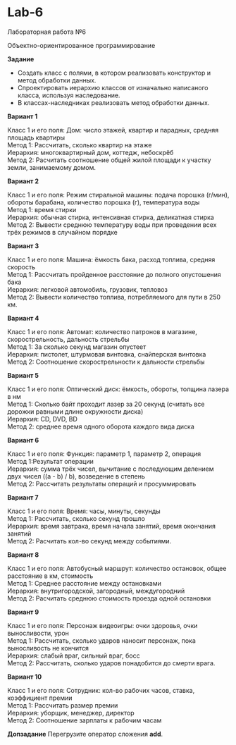 # Lab-6
Лабораторная работа №6

Объектно-ориентированное программирование

**Задание**

* Создать класс с полями, в котором реализовать конструктор и метод обработки данных.
* Спроектировать иерархию классов от изначально написаного класса, используя наследование.
* В классах-наследниках реализовать метод обработки данных.

**Вариант 1**

Класс 1 и его поля: Дом: число этажей, квартир и парадных, средняя площадь квартиры  
Метод 1: Рассчитать, сколько квартир на этаже  
Иерархия: многоквартирный дом, коттедж, небоскрёб  
Метод 2: Расчитать соотношение общей жилой площади к участку земли, занимаемому домом.  

**Вариант 2**

Класс 1 и его поля: Режим стиральной машины: подача порошка (г/мин), обороты барабана, количество порошка (г), температура воды  
Метод 1: время стирки  
Иерархия: обычная стирка, интенсивная стирка, деликатная стирка  
Метод 2: Вывести среднюю температуру воды при проведении всех трёх режимов в случайном порядке  

**Вариант 3**

Класс 1 и его поля: Машина: ёмкость бака, расход топлива, средняя скорость  
Метод 1: Рассчитать пройденное расстояние до полного опустошения бака  
Иерархия: легковой автомобиль, грузовик, тепловоз  
Метод 2: Вывести количество топлива, потребляемого для пути в 250 км.  

**Вариант 4**

Класс 1 и его поля: Автомат: количество патронов в магазине, скорострельность, дальность стрельбы  
Метод 1: За сколько секунд магазин опустеет  
Иерархия: пистолет, штурмовая винтовка, снайперская винтовка  
Метод 2: Соотношение скорострельности к дальности стрельбы  

**Вариант 5**

Класс 1 и его поля: Оптический диск: ёмкость, обороты, толщина лазера в нм  
Метод 1: Сколько байт проходит лазер за 20 секунд (считать все дорожки равными длине окружности диска)  
Иерархия: CD, DVD, BD  
Метод 2: среднее время одного оборота каждого вида диска  

**Вариант 6**

Класс 1 и его поля: Функция: параметр 1, параметр 2, операция  
Метод 1:Результат операции  
Иерархия: сумма трёх чисел, вычитание с последующим делением двух чисел ((a - b) / b), возведение в степень  
Метод 2: Рассчитать результаты операций и просуммировать  

**Вариант 7**

Класс 1 и его поля: Время: часы, минуты, секунды  
Метод 1: Рассчитать, сколько секунд прошло  
Иерархия: время завтрака, время начала занятий, время окончания занятий  
Метод 2: Расчитать кол-во секунд между событиями.  

**Вариант 8**

Класс 1 и его поля: Автобусный маршрут: количество остановок, общее расстояние в км, стоимость  
Метод 1: Среднее расстояние между остановками  
Иерархия: внутригородской, загородный, междугородний  
Метод 2: Расчитать среднюю стоимость проезда одной остановки  

**Вариант 9**

Класс 1 и его поля: Персонаж видеоигры: очки здоровья, очки выносливости, урон  
Метод 1: Рассчитать, сколько ударов наносит персонаж, пока выносливость не кончится  
Иерархия: слабый враг, сильный враг, босс  
Метод 2: Рассчитать, сколько ударов понадобится до смерти врага.  

**Вариант 10**

Класс 1 и его поля: Сотрудник: кол-во рабочих часов, ставка, коэффициент премии  
Метод 1: Рассчитать размер премии  
Иерархия: уборщик, менеджер, директор  
Метод 2: Соотношение зарплаты к рабочим часам  

**Допзадание**
Перегрузите оператор сложения __add__.
